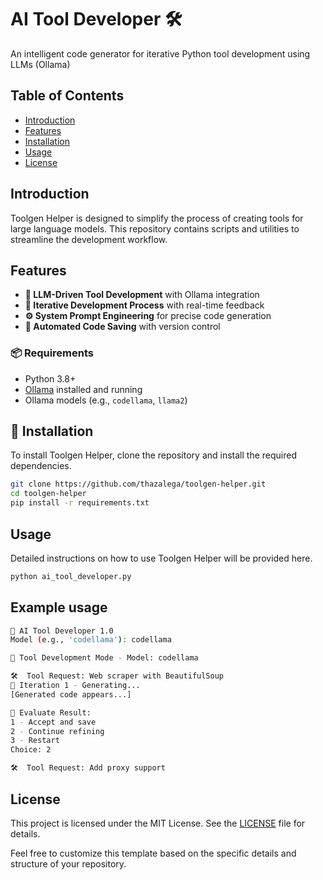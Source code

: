 # AI Tool Developer 🛠️

An intelligent code generator for iterative Python tool development using LLMs (Ollama)

## Table of Contents
- [Introduction](#introduction)
- [Features](#features)
- [Installation](#installation)
- [Usage](#usage)
- [License](#license)

## Introduction
Toolgen Helper is designed to simplify the process of creating tools for large language models. This repository contains scripts and utilities to streamline the development workflow.

## Features
- **🤖 LLM-Driven Tool Development** with Ollama integration
- **🔄 Iterative Development Process** with real-time feedback
- **⚙️ System Prompt Engineering** for precise code generation
- **📁 Automated Code Saving** with version control

### 📦 Requirements

- Python 3.8+
- [Ollama](https://ollama.ai/) installed and running
- Ollama models (e.g., `codellama`, `llama2`)

## 🚀 Installation

To install Toolgen Helper, clone the repository and install the required dependencies.

```bash
git clone https://github.com/thazalega/toolgen-helper.git
cd toolgen-helper
pip install -r requirements.txt
```

## Usage
Detailed instructions on how to use Toolgen Helper will be provided here.

```bash
python ai_tool_developer.py
```

## Example usage

```bash
🚀 AI Tool Developer 1.0
Model (e.g., 'codellama'): codellama

🔧 Tool Development Mode - Model: codellama

🛠️  Tool Request: Web scraper with BeautifulSoup
🚀 Iteration 1 - Generating...
[Generated code appears...]

🔎 Evaluate Result:
1 - Accept and save
2 - Continue refining
3 - Restart
Choice: 2

🛠️  Tool Request: Add proxy support
```

## License
This project is licensed under the MIT License. See the [LICENSE](LICENSE) file for details.

Feel free to customize this template based on the specific details and structure of your repository.
